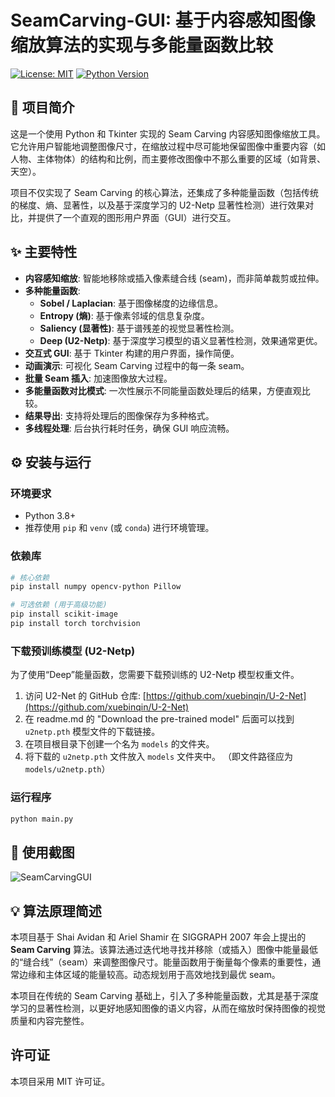 # SeamCarving-GUI: 基于内容感知图像缩放算法的实现与多能量函数比较

[![License: MIT](https://img.shields.io/badge/License-MIT-yellow.svg)](https://opensource.org/licenses/MIT)
[![Python Version](https://img.shields.io/badge/python-3.8+-blue.svg)](https://www.python.org/downloads/)

## 🚀 项目简介

这是一个使用 Python 和 Tkinter 实现的 Seam Carving 内容感知图像缩放工具。它允许用户智能地调整图像尺寸，在缩放过程中尽可能地保留图像中重要内容（如人物、主体物体）的结构和比例，而主要修改图像中不那么重要的区域（如背景、天空）。

项目不仅实现了 Seam Carving 的核心算法，还集成了多种能量函数（包括传统的梯度、熵、显著性，以及基于深度学习的 U2-Netp 显著性检测）进行效果对比，并提供了一个直观的图形用户界面（GUI）进行交互。

## ✨ 主要特性

* **内容感知缩放**: 智能地移除或插入像素缝合线 (seam)，而非简单裁剪或拉伸。
* **多种能量函数**:
    * **Sobel / Laplacian**: 基于图像梯度的边缘信息。
    * **Entropy (熵)**: 基于像素邻域的信息复杂度。
    * **Saliency (显著性)**: 基于谱残差的视觉显著性检测。
    * **Deep (U2-Netp)**: 基于深度学习模型的语义显著性检测，效果通常更优。
* **交互式 GUI**: 基于 Tkinter 构建的用户界面，操作简便。
* **动画演示**: 可视化 Seam Carving 过程中的每一条 seam。
* **批量 Seam 插入**: 加速图像放大过程。
* **多能量函数对比模式**: 一次性展示不同能量函数处理后的结果，方便直观比较。
* **结果导出**: 支持将处理后的图像保存为多种格式。
* **多线程处理**: 后台执行耗时任务，确保 GUI 响应流畅。

## ⚙️ 安装与运行

### 环境要求

* Python 3.8+
* 推荐使用 `pip` 和 `venv` (或 `conda`) 进行环境管理。

### 依赖库

```bash
# 核心依赖
pip install numpy opencv-python Pillow

# 可选依赖 (用于高级功能)
pip install scikit-image
pip install torch torchvision
```

### 下载预训练模型 (U2-Netp)

为了使用“Deep”能量函数，您需要下载预训练的 U2-Netp 模型权重文件。

1.  访问 U2-Net 的 GitHub 仓库: [https://github.com/xuebinqin/U-2-Net](https://github.com/xuebinqin/U-2-Net)
2.  在 readme.md 的 "Download the pre-trained model" 后面可以找到 `u2netp.pth` 模型文件的下载链接。
3.  在项目根目录下创建一个名为 `models` 的文件夹。
4.  将下载的 `u2netp.pth` 文件放入 `models` 文件夹中。
    （即文件路径应为 `models/u2netp.pth`）

### 运行程序

```bash
python main.py
```

## 📸 使用截图

![SeamCarvingGUI](https://github.com/user-attachments/assets/ef46e5e9-1099-4852-b57b-820fad3c948b)

## 💡 算法原理简述

本项目基于 Shai Avidan 和 Ariel Shamir 在 SIGGRAPH 2007 年会上提出的 **Seam Carving** 算法。该算法通过迭代地寻找并移除（或插入）图像中能量最低的“缝合线”（seam）来调整图像尺寸。能量函数用于衡量每个像素的重要性，通常边缘和主体区域的能量较高。动态规划用于高效地找到最优 seam。

本项目在传统的 Seam Carving 基础上，引入了多种能量函数，尤其是基于深度学习的显著性检测，以更好地感知图像的语义内容，从而在缩放时保持图像的视觉质量和内容完整性。

## 许可证

本项目采用 MIT 许可证。
